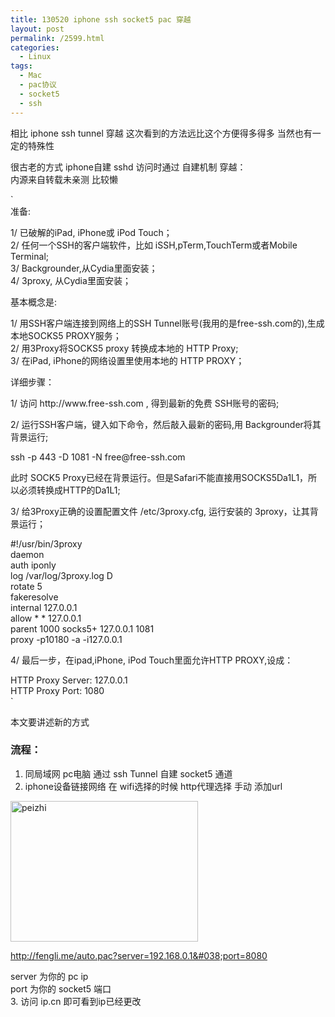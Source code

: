 ```yaml
---
title: 130520 iphone ssh socket5 pac 穿越
layout: post
permalink: /2599.html
categories:
  - Linux
tags:
  - Mac
  - pac协议
  - socket5
  - ssh
---
```

相比 iphone ssh tunnel 穿越 这次看到的方法远比这个方便得多得多 当然也有一定的特殊性

很古老的方式 iphone自建 sshd 访问时通过 自建机制 穿越：  
内源来自转载未亲测 比较懒

`<br />
准备:</p>
<p>1/ 已破解的iPad, iPhone或 iPod Touch；<br />
2/ 任何一个SSH的客户端软件，比如 iSSH,pTerm,TouchTerm或者Mobile Terminal;<br />
3/ Backgrounder,从Cydia里面安装；<br />
4/ 3proxy, 从Cydia里面安装；</p>
<p>基本概念是:</p>
<p>1/ 用SSH客户端连接到网络上的SSH Tunnel账号(我用的是free-ssh.com的),生成本地SOCKS5 PROXY服务；<br />
2/ 用3Proxy将SOCKS5 proxy 转换成本地的 HTTP Proxy;<br />
3/ 在iPad, iPhone的网络设置里使用本地的 HTTP PROXY；</p>
<p>详细步骤：</p>
<p>1/ 访问 http://www.free-ssh.com , 得到最新的免费 SSH账号的密码;</p>
<p>2/ 运行SSH客户端，键入如下命令，然后敲入最新的密码,用 Backgrounder将其背景运行;</p>
<p>   ssh -p 443 -D 1081 -N free@free-ssh.com</p>
<p>   此时 SOCK5 Proxy已经在背景运行。但是Safari不能直接用SOCKS5Da1L1，所以必须转换成HTTP的Da1L1;</p>
<p>3/ 给3Proxy正确的设置配置文件 /etc/3proxy.cfg, 运行安装的 3proxy，让其背景运行；</p>
<p>   #!/usr/bin/3proxy<br />
   daemon<br />
   auth iponly<br />
   log /var/log/3proxy.log D<br />
   rotate 5<br />
   fakeresolve<br />
   internal 127.0.0.1<br />
   allow * * 127.0.0.1<br />
   parent 1000 socks5+ 127.0.0.1 1081<br />
   proxy -p10180 -a -i127.0.0.1</p>
<p>4/ 最后一步，在ipad,iPhone, iPod Touch里面允许HTTP PROXY,设成：</p>
<p>   HTTP Proxy Server: 127.0.0.1<br />
   HTTP Proxy Port:  1080<br />
`

本文要讲述新的方式

### 流程：

1. 同局域网 pc电脑 通过 ssh Tunnel 自建 socket5 通道  
2. iphone设备链接网络 在 wifi选择的时候 http代理选择 手动 添加url

[<img src="http://pic.80aj.com/2013/05/peizhi-300x225.png" alt="peizhi" width="300" height="225" class="aligncenter size-medium<br />
wp-image-2600" />][1]

http://fengli.me/auto.pac?server=192.168.0.1&#038;port=8080

server 为你的 pc ip  
port 为你的 socket5 端口  
3. 访问 ip.cn 即可看到ip已经更改

 [1]: http://pic.80aj.com/2013/05/peizhi.png